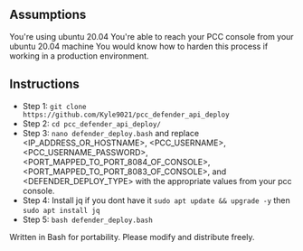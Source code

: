 ## Assumptions
You're using ubuntu 20.04
You're able to reach your PCC console from your ubuntu 20.04 machine
You would know how to harden this process if working in a production environment.

## Instructions
* Step 1: `git clone https://github.com/Kyle9021/pcc_defender_api_deploy`
* Step 2: `cd pcc_defender_api_deploy/`
* Step 3: `nano defender_deploy.bash` and replace <IP_ADDRESS_OR_HOSTNAME>, <PCC_USERNAME>, <PCC_USERNAME_PASSWORD>, <PORT_MAPPED_TO_PORT_8084_OF_CONSOLE>, <PORT_MAPPED_TO_PORT_8083_OF_CONSOLE>, and <DEFENDER_DEPLOY_TYPE> with the appropriate values from your pcc console.
* Step 4: Install jq if you dont have it `sudo apt update && upgrade -y` then `sudo apt install jq`
* Step 5: `bash defender_deploy.bash`

Written in Bash for portability. Please modify and distribute freely.
